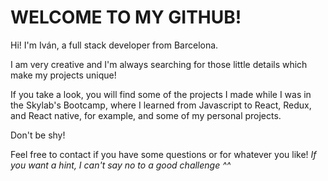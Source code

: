 # WELCOME TO MY GITHUB!

Hi! I'm Iván, a full stack developer from Barcelona.  

I am very creative and I'm always searching for those little details which make my projects unique!

If you take a look, you will find some of the projects I made while I was in the Skylab's Bootcamp, where I learned from Javascript to React, Redux, and React native, for example, and some of my personal projects. 

Don't be shy!

Feel free to contact if you have some questions or for whatever you like! _If you want a hint, I can't say no to a good challenge ^^_
